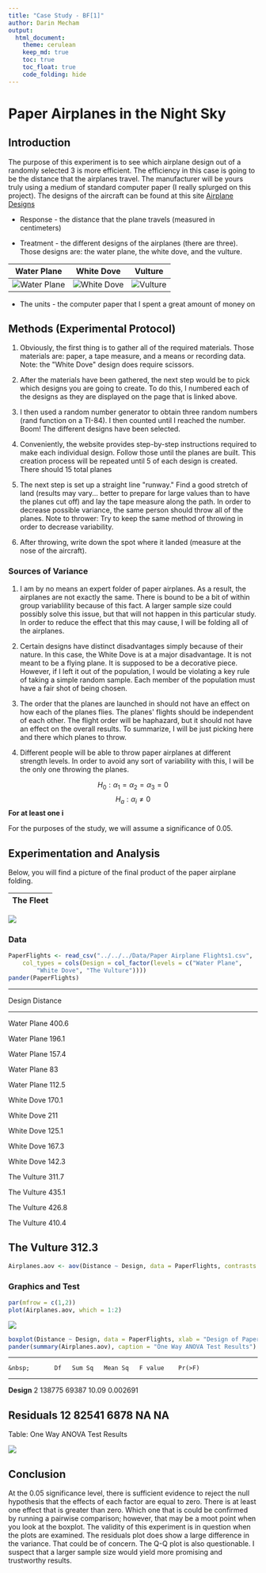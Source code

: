 ```yaml
---
title: "Case Study - BF[1]"
author: Darin Mecham
output: 
  html_document:
    theme: cerulean
    keep_md: true
    toc: true
    toc_float: true
    code_folding: hide
---
```





# Paper Airplanes in the Night Sky
## Introduction 
The purpose of this experiment is to see which airplane design out of a randomly selected 3 is more efficient. The efficiency in this case is going to be the distance that the airplanes travel. The manufacturer will be yours truly using a medium of standard computer paper (I really splurged on this project). The designs of the aircraft can be found at this site [Airplane Designs](https://www.foldnfly.com/#/1-1-1-1-1-1-1-1-2) 

* Response - the distance that the plane travels (measured in centimeters)

* Treatment - the different designs of the airplanes (there are three). Those designs are: the water plane, the white dove, and the vulture. 

| Water Plane | White Dove | Vulture | 
|:-------------:|:------------:|:---------:|
| ![Water Plane](../../../Images/Water_Plane.jpg) | ![White Dove](../../../Images/White_Dove.jpg) | ![Vulture](../../../Images/Vulture.jpg) | 

* The units - the computer paper that I spent a great amount of money on 

## Methods (Experimental Protocol)

1. Obviously, the first thing is to gather all of the required materials. Those materials are: paper, a tape measure, and a means or recording data. Note: the "White Dove" design does require scissors.

2. After the materials have been gathered, the next step would be to pick which designs you are going to create. To do this, I numbered each of the designs as they are displayed on the page that is linked above. 

3. I then used a random number generator to obtain three random numbers (rand function on a TI-84). I then counted until I reached the number. Boom! The different designs have been selected.

4. Conveniently, the website provides step-by-step instructions required to make each individual design. Follow those until the planes are built. This creation process will be repeated until 5 of each design is created. There should 15 total planes

5. The next step is set up a straight line "runway." Find a good stretch of land (results may vary... better to prepare for large values than to have the planes cut off) and lay the tape measure along the path. In order to decrease possible variance, the same person should throw all of the planes. Note to thrower: Try to keep the same method of throwing in order to decrease variability. 

6. After throwing, write down the spot where it landed (measure at the nose of the aircraft). 



### Sources of Variance

1. I am by no means an expert folder of paper airplanes. As a result, the airplanes are not exactly the same. There is bound to be a bit of within group variablility because of this fact. A larger sample size could possibly solve this issue, but that will not happen in this particular study. In order to reduce the effect that this may cause, I will be folding all of the airplanes.  

2. Certain designs have distinct disadvantages simply because of their nature. In this case, the White Dove is at a major disadvantage. It is not meant to be a flying plane. It is supposed to be a decorative piece. However, if I left it out of the population, I would be violating a key rule of taking a simple random sample. Each member of the population must have a fair shot of being chosen. 

3. The order that the planes are launched in should not have an effect on how each of the planes flies. The planes' flights should be independent of each other. The flight order will be haphazard, but it should not have an effect on the overall results. To summarize, I will be just picking here and there which planes to throw.

4. Different people will be able to throw paper airplanes at different strength levels. In order to avoid any sort of variability with this, I will be the only one throwing the planes.

$$
H_0: \alpha_1 = \alpha_2 = \alpha_3 = 0
$$
$$
H_a: \alpha_i \neq 0
$$
**For at least one i**

For the purposes of the study, we will assume a significance of 0.05.

## Experimentation and Analysis

Below, you will find a picture of the final product of the paper airplane folding. 


| The Fleet |
|:---------:|
![ ](../../../Images/IMG_3475.JPG)

### Data


```r
PaperFlights <- read_csv("../../../Data/Paper Airplane Flights1.csv", 
    col_types = cols(Design = col_factor(levels = c("Water Plane", 
        "White Dove", "The Vulture"))))
pander(PaperFlights)
```


------------------------
   Design      Distance 
------------- ----------
 Water Plane    400.6   

 Water Plane    196.1   

 Water Plane    157.4   

 Water Plane      83    

 Water Plane    112.5   

 White Dove     170.1   

 White Dove      211    

 White Dove     125.1   

 White Dove     167.3   

 White Dove     142.3   

 The Vulture    311.7   

 The Vulture    435.1   

 The Vulture    426.8   

 The Vulture    410.4   

 The Vulture    312.3   
------------------------

```r
Airplanes.aov <- aov(Distance ~ Design, data = PaperFlights, contrasts = list(Design = contr.sum))
```

### Graphics and Test


```r
par(mfrow = c(1,2))
plot(Airplanes.aov, which = 1:2)
```

![](Case-Study-1_files/figure-html/unnamed-chunk-3-1.png)<!-- -->

```r
boxplot(Distance ~ Design, data = PaperFlights, xlab = "Design of Paper Airplanes", ylab = "Distance Flown (in cm)", main = "Boxplot of Paper Airplane Flights")
pander(summary(Airplanes.aov), caption = "One Way ANOVA Test Results")
```


------------------------------------------------------------
    &nbsp;       Df   Sum Sq   Mean Sq   F value    Pr(>F)  
--------------- ---- -------- --------- --------- ----------
  **Design**     2    138775    69387     10.09    0.002691 

 **Residuals**   12   82541     6878       NA         NA    
------------------------------------------------------------

Table: One Way ANOVA Test Results

![](Case-Study-1_files/figure-html/unnamed-chunk-3-2.png)<!-- -->

## Conclusion

At the 0.05 significance level, there is sufficient evidence to reject the null hypothesis that the effects of each factor are equal to zero. There is at least one effect that is greater than zero. Which one that is could be confirmed by running a pairwise comparison; however, that may be a moot point when you look at the boxplot. The validity of this experiment is in question when the plots are examined. The residuals plot does show a large difference in the variance. That could be of concern. The Q-Q plot is also questionable. I suspect that a larger sample size would yield more promising and trustworthy results.   
